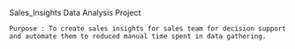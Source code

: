 Sales_Insights Data Analysis Project
                  
                  
    Purpose : To create sales insights for sales team for decision support and automate them to reduced manual time spent in data gathering.
    
            


